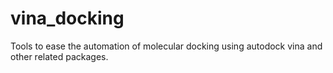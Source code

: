 # vina_docking
Tools to ease the automation of molecular docking using autodock vina and other related packages.

